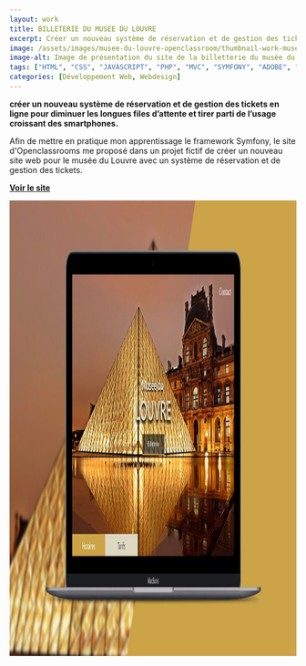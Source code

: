 ```yaml
---
layout: work
title: BILLETERIE DU MUSEE DU LOUVRE
excerpt: Créer un nouveau système de réservation et de gestion des tickets avec Symfony.
image: /assets/images/musee-du-louvre-openclassroom/thumbnail-work-musee-du-louvre-symfony.jpg
image-alt: Image de présentation du site de la billetterie du musée du Louvre (projet openclassrooms) 
tags: ["HTML", "CSS", "JAVASCRIPT", "PHP", "MVC", "SYMFONY", "ADOBE", "XD"]
categories: [Développement Web, Webdesign]
---
```


<p><strong>cr&eacute;er un nouveau syst&egrave;me de r&eacute;servation et de gestion des tickets en ligne pour diminuer les longues files d&rsquo;attente et tirer parti de l&rsquo;usage croissant des smartphones.</strong></p>

<p>Afin de mettre en pratique mon apprentissage le framework Symfony, le site d&#39;Openclassrooms me propos&eacute; dans un projet fictif de cr&eacute;er un nouveau site web pour le mus&eacute;e du Louvre avec un&nbsp;syst&egrave;me de r&eacute;servation et de gestion des tickets.&nbsp;</p>

<p class="center"><a class="btn white-text" href="http://oc-exercice-louvre-billeterie.gaetanboyron.fr/" target="_blank"><strong>Voir le site</strong></a></p>

<p class="center"><img alt="Image de présentation du site de la billetterie du musée du Louvre (projet openclassrooms) " height="800" src="/assets/images/musee-du-louvre-openclassroom/thumbnail-work-musee-du-louvre-symfony.jpg"  /></p>

<p>&nbsp;</p>